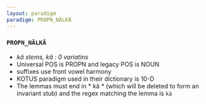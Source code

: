 ```yaml
---
layout: paradigm
paradigm: PROPN_NÄLKÄ
---
```

### ` PROPN_NÄLKÄ `

* _kä stems, kä : 0 variatins_
* Universal POS is PROPN and legacy POS is NOUN
* suffixes use front vowel harmony
* KOTUS paradigm used in their dictionary is 10-D
* The lemmas must end in * kä * (which will be deleted to form an invariant stub) and the regex matching the lemma is ` kä `
